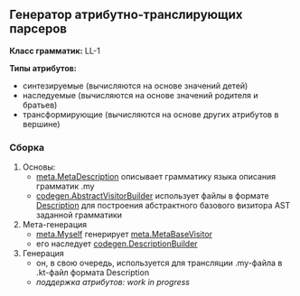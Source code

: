 ## Генератор атрибутно-транслирующих парсеров

**Класс грамматик:** LL-1

**Типы атрибутов:** 
* синтезируемые (вычисляются на основе значений детей)
* наследуемые (вычисляются на основе значений родителя и братьев)
* трансформирующие (вычисляются на основе других атрибутов в вершине)

### Сборка

1. Основы:
    - [meta.MetaDescription](include/translate/meta/MetaGrammarInfo.kt) описывает грамматику языка описания грамматик .my
    - [codegen.AbstractVisitorBuilder](include/translate/codegen/AbstractVisitorBuilder.kt) использует файлы в формате [Description](include/translate/codegen/info/GrammarInfo.kt)
    для построения абстрактного базового визитора AST заданной грамматики
2. Мета-генерация
    - [meta.Myself](include/translate/meta/BuildMyself.kt) генерирует <span style="color:red !important">[meta.MetaBaseVisitor](include/translate/meta/MetaBaseVisitor.kt)</span>
    - его наследует [codegen.DescriptionBuilder](include/translate/codegen/GrammarInfoBuilder.kt)
3. Генерация
    - он, в свою очередь, используется для трансляции .my-файла в .kt-файл формата Description
    - *поддержка атрибутов: work in progress* 